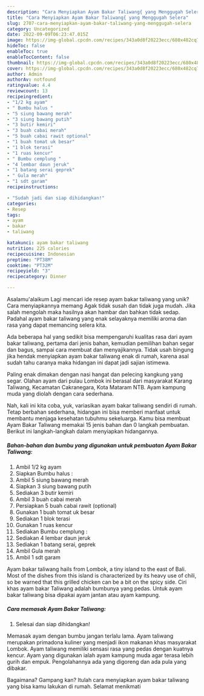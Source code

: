 ```yaml
---
description: "Cara Menyiapkan Ayam Bakar Taliwang{ yang Menggugah Selera"
title: "Cara Menyiapkan Ayam Bakar Taliwang{ yang Menggugah Selera"
slug: 2707-cara-menyiapkan-ayam-bakar-taliwang-yang-menggugah-selera
category: Uncategorized
date: 2022-09-09T06:23:47.015Z
image: https://img-global.cpcdn.com/recipes/343a0d8f20223ecc/680x482cq70/ayam-bakar-taliwang-foto-resep-utama.jpg
hideToc: false
enableToc: true
enableTocContent: false
thumbnail: https://img-global.cpcdn.com/recipes/343a0d8f20223ecc/680x482cq70/ayam-bakar-taliwang-foto-resep-utama.jpg
cover: https://img-global.cpcdn.com/recipes/343a0d8f20223ecc/680x482cq70/ayam-bakar-taliwang-foto-resep-utama.jpg
author: Admin
authorAv: notfound
ratingvalue: 4.4
reviewcount: 13
recipeingredient:
- "1/2 kg ayam"
- " Bumbu halus "
- "5 siung bawang merah"
- "3 siung bawang putih"
- "3 butir kemiri"
- "3 buah cabai merah"
- "5 buah cabai rawit optional"
- "1 buah tomat uk besar"
- "1 blok terasi"
- "1 ruas kencur"
- " Bumbu cemplung "
- "4 lembar daun jeruk"
- "1 batang serai geprek"
- " Gula merah"
- "1 sdt garam"
recipeinstructions:

- "Sudah jadi dan siap dihidangkan!"
categories:
- Resep
tags:
- ayam
- bakar
- taliwang

katakunci: ayam bakar taliwang 
nutrition: 225 calories
recipecuisine: Indonesian
preptime: "PT38M"
cooktime: "PT32M"
recipeyield: "3"
recipecategory: Dinner

---
```



Asalamu'alaikum Lagi mencari ide resep ayam bakar taliwang yang unik? Cara menyiapkannya memang Agak tidak susah dan tidak juga mudah. Jika salah mengolah maka hasilnya akan hambar dan bahkan tidak sedap. Padahal ayam bakar taliwang yang enak selayaknya memiliki aroma dan rasa yang dapat memancing selera kita.


Ada beberapa hal yang sedikit bisa mempengaruhi kualitas rasa dari ayam bakar taliwang, pertama dari jenis bahan, kemudian pemilihan bahan segar dan bagus, sampai cara membuat dan menyajikannya. Tidak usah bingung jika hendak menyiapkan ayam bakar taliwang enak di rumah, karena asal sudah tahu caranya maka hidangan ini dapat jadi sajian istimewa.

Paling enak dimakan dengan nasi hangat dan pelecing kangkung yang segar. Olahan ayam dari pulau Lombok ini berasal dari masyarakat Karang Taliwang, Kecamatan Cakranegara, Kota Mataram NTB. Ayam kampung muda yang diolah dengan cara sederhana.


Nah, kali ini kita coba, yuk, variasikan ayam bakar taliwang sendiri di rumah. Tetap berbahan sederhana, hidangan ini bisa memberi manfaat untuk membantu menjaga kesehatan tubuhmu sekeluarga. Kamu bisa membuat Ayam Bakar Taliwang memakai 15 jenis bahan dan 0 langkah pembuatan. Berikut ini langkah-langkah dalam menyiapkan hidangannya.

<!--inarticleads1-->

##### Bahan-bahan dan bumbu yang digunakan untuk pembuatan Ayam Bakar Taliwang:

1. Ambil 1/2 kg ayam
1. Siapkan  Bumbu halus :
1. Ambil 5 siung bawang merah
1. Siapkan 3 siung bawang putih
1. Sediakan 3 butir kemiri
1. Ambil 3 buah cabai merah
1. Persiapkan 5 buah cabai rawit (optional)
1. Gunakan 1 buah tomat uk besar
1. Sediakan 1 blok terasi
1. Gunakan 1 ruas kencur
1. Sediakan  Bumbu cemplung :
1. Sediakan 4 lembar daun jeruk
1. Sediakan 1 batang serai, geprek
1. Ambil  Gula merah
1. Ambil 1 sdt garam


Ayam bakar taliwang hails from Lombok, a tiny island to the east of Bali. Most of the dishes from this island is characterized by its heavy use of chili, so be warned that this grilled chicken can be a bit on the spicy side. Ciri khas ayam bakar Taliwang adalah bumbunya yang pedas. Untuk ayam bakar taliwang bisa dipakai ayam jantan atau ayam kampung. 

<!--inarticleads2-->

##### Cara memasak Ayam Bakar Taliwang:


1. Selesai dan siap dihidangkan!

Memasak ayam dengan bumbu jangan terlalu lama. Ayam taliwang merupakan primadona kuliner yang menjadi ikon makanan khas masyarakat Lombok. Ayam taliwang memiliki sensasi rasa yang pedas dengan kuatnya kencur. Ayam yang digunakan ialah ayam kampung muda agar terasa lebih gurih dan empuk. Pengolahannya ada yang digoreng dan ada pula yang dibakar. 

Bagaimana? Gampang kan? Itulah cara menyiapkan ayam bakar taliwang yang bisa kamu lakukan di rumah. Selamat menikmati

